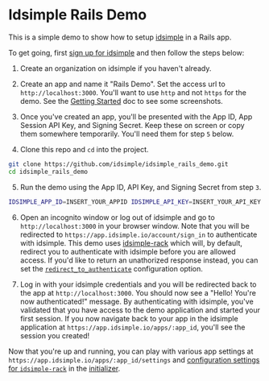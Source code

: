 # Idsimple Rails Demo

This is a simple demo to show how to setup [idsimple](https://idsimple.io) in a Rails app.

To get going, first [sign up for idsimple](https://app.idsimple.io/account/sign_up) and then follow the steps below:


1. Create an organization on idsimple if you haven't already.

2. Create an app and name it "Rails Demo". Set the access url to `http://localhost:3000`. You'll want to use `http` and not `https` for the demo. See the [Getting Started](https://idsimple.io/docs/getting-started) doc to see some screenshots.

3. Once you've created an app, you'll be presented with the App ID, App Session API Key, and Signing Secret. Keep these on screen or copy them somewhere temporarily. You'll need them for step `5` below.

4. Clone this repo and `cd` into the project.

```sh
git clone https://github.com/idsimple/idsimple_rails_demo.git
cd idsimple_rails_demo
```

5. Run the demo using the App ID, API Key, and Signing Secret from step `3`.

```sh
IDSIMPLE_APP_ID=INSERT_YOUR_APPID IDSIMPLE_API_KEY=INSERT_YOUR_API_KEY IDSIMPLE_SIGNING_SECRET=INSERT_YOUR_SIGNING_SECRET bundle exec rails server
```

6. Open an incognito window or log out of idsimple and go to `http://localhost:3000` in your browser window. Note that you will be redirected to `https://app.idsimple.io/account/sign_in` to authenticate with idsimple. This demo uses [idsimple-rack](https://github.com/idsimple/idsimple-rack) which will, by default, redirect you to authenticate with idsimple before you are allowed access. If you'd like to return an unathorized response instead, you can set the [`redirect_to_authenticate`](https://github.com/idsimple/idsimple-rack#redirect_to_authenticate) configuration option.

7. Log in with your idsimple credentials and you will be redirected back to the app at `http://localhost:3000`. You should now see a "Hello! You're now authenticated!" message. By authenticating with idsimple, you've validated that you have access to the demo application and started your first session. If you now navigate back to your app in the idsimple application at `https://app.idsimple.io/apps/:app_id`, you'll see the session you created!

Now that you're up and running, you can play with various app settings at `https://app.idsimple.io/apps/:app_id/settings` and [configuration settings for `idsimple-rack`](https://github.com/idsimple/idsimple-rack#configuration) in the [initializer](https://github.com/idsimple/idsimple_rails_demo/blob/main/config/initializers/idsimple.rb).
